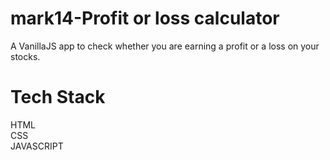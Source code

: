 # mark14-Profit or loss calculator
 A VanillaJS app to check whether you are earning a profit or a loss on your stocks.

# Tech Stack  

HTML  
CSS  
JAVASCRIPT
